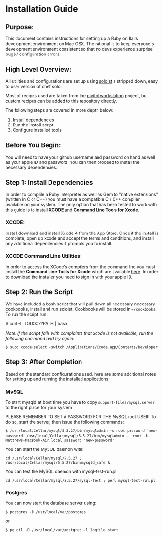 # Installation Guide

## Purpose:

This document contains instructions for setting up a Ruby on Rails development environment on Mac OSX. The rational is to keep everyone's development environment consistent so that no devs experience surprise bugs / configuration errors.

## High Level Overview:

All utilities and configurations are set up using [soloist](https://github.com/mkocher/soloist) a stripped down, easy to user version of chef solo.

Most of recipes used are taken from the [pivitol workstation](https://github.com/pivotal/pivotal_workstation) project, but custom recipes can be added to this repository directly.

The following steps are covered in more depth below:

1. Install dependencies
2. Run the install script
3. Configure installed tools

## Before You Begin:

You will need to have your github username and password on hand as well as your apple ID and password. You can then proceed to install the necessary dependencies.

## Step 1: Install Dependencies

In order to complile a Ruby interpreter as well as Gem to "native extensions" (written in C or C++) you must have a compatible C / C++ compiler available on your system. The only option that has been tested to work with this guide is to install __XCODE__ and __Command Line Tools for Xcode__.

### XCODE:

Install download and install Xcode 4 from the App Store. Once it the install is complete, open up xcode and accept the terms and conditions, and install any additional dependencies it prompts you to install.

### XCODE Command Line Utilities:

In order to access the XCode's compilers from the command line you must install the __Command Line Tools for Xcode__ which are available [here](https://daw.apple.com/cgi-bin/WebObjects/DSAuthWeb.woa/wa/login?appIdKey=d4f7d769c2abecc664d0dadfed6a67f943442b5e9c87524d4587a95773750cea&path=%2F%2Fdownloads%2Findex.action). In order to download the installer you need to sign in with your apple ID.

## Step 2: Run the Script

We have included a bash script that will pull down all necessary necessary cookbooks, install and run soloist. Cookbooks will be stored in `~/cookbooks`. To run the script run:

$ curl -L TODO::??PATH | bash

_Note: if the script fails with complaints that xcode is not available, run the following command and try again:_

`$ sudo xcode-select -switch /Applications/Xcode.app/Contents/Developer`

## Step 3: After Completion

Based on the standard configurations used, here are some additional notes for setting up and running the installed applications:

### MySQL

To start mysqld at boot time you have to copy `support-files/mysql.server` to the right place for your system

PLEASE REMEMBER TO SET A PASSWORD FOR THE MySQL root USER! To do so, start the server, then issue the following commands:

`$ /usr/local/Cellar/mysql/5.5.27/bin/mysqladmin -u root password 'new-password'`
`/usr/local/Cellar/mysql/5.5.27/bin/mysqladmin -u root -h Matthews-MacBook-Air.local password 'new-password'`

You can start the MySQL daemon with:

`cd /usr/local/Cellar/mysql/5.5.27 ; /usr/local/Cellar/mysql/5.5.27/bin/mysqld_safe &`

You can test the MySQL daemon with mysql-test-run.pl

`cd /usr/local/Cellar/mysql/5.5.27/mysql-test ; perl mysql-test-run.pl`

### Postgres

You can now start the database server using:

`$ postgres -D /usr/local/var/postgres`

or

`$ pg_ctl -D /usr/local/var/postgres -l logfile start`